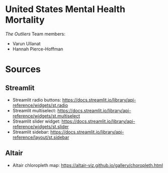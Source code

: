 # United States Mental Health Mortality
*The Outliers*
Team members:
* Varun Ullanat
* Hannah Pierce-Hoffman

# Sources

## Streamlit ##
* Streamlit radio buttons: https://docs.streamlit.io/library/api-reference/widgets/st.radio
* Streamlit multiselect: https://docs.streamlit.io/library/api-reference/widgets/st.multiselect
* Streamlit slider widget: https://docs.streamlit.io/library/api-reference/widgets/st.slider
* Streamlit sidebar: https://docs.streamlit.io/library/api-reference/layout/st.sidebar

## Altair
* Altair chloropleth map: https://altair-viz.github.io/gallery/choropleth.html
